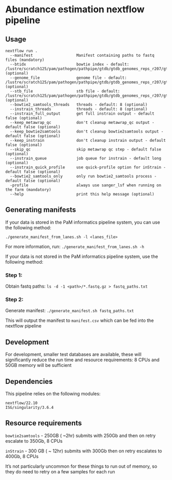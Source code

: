 # Abundance estimation nextflow pipeline

## Usage
```
nextflow run .
  --manifest                   Manifest containing paths to fastq files (mandatory)
  --btidx                      bowtie index - default: /lustre/scratch125/pam/pathogen/pathpipe/gtdb/gtdb_genomes_reps_r207/gtdb_genomes_reps_r207.bt2 (optional)               
  --genome_file                genome file - default: /lustre/scratch125/pam/pathogen/pathpipe/gtdb/gtdb_genomes_reps_r207/gtdb_genomes_reps_r207.fasta (optional)
  --stb_file                   stb file - default: /lustre/scratch125/pam/pathogen/pathpipe/gtdb/gtdb_genomes_reps_r207/gtdb_genomes_reps_r207.stb (optional)
  --bowtie2_samtools_threads   threads - default: 8 (optional)
  --instrain_threads           threads - default: 8 (optional)
  --instrain_full_output       get full instrain output - default false (optional)
  --keep_metawrap_qc           don't cleanup metawrap_qc output - default false (optional)
  --keep_bowtie2samtools       don't cleanup bowtie2samtools output - default false (optional)
  --keep_instrain              don't cleanup instrain output - default false (optional)
  --skip_qc                    skip metawrap qc step - default false (optional)
  --instrain_queue             job queue for instrain - default long (optional)
  --instrain_quick_profile     use quick-profile option for inStrain - default false (optional)
  --bowtie2_samtools_only      only run bowtie2_samtools process - default false (optional)
  -profile                     always use sanger_lsf when running on the farm (mandatory)
  --help                       print this help message (optional)
```

## Generating manifests

If your data is stored in the PaM informatics pipeline system, you can use the following method:

`./generate_manifest_from_lanes.sh -l <lanes_file>`

For more information, run:
`./generate_manifest_from_lanes.sh -h`

If your data is not stored in the PaM informatics pipeline system, use the following method:
### Step 1:
Obtain fastq paths:
`ls -d -1 <path>/*.fastq.gz > fastq_paths.txt`
### Step 2:
Generate manifest:
`./generate_manifest.sh fastq_paths.txt`

This will output the manifest to `manifest.csv` which can be fed into the nextflow pipeline

## Development
For development, smaller test databases are available, these will significantly reduce the run time and resource requirements:
8 CPUs and 50GB memory will be sufficient

## Dependencies
This pipeline relies on the following modules:
```
nextflow/22.10
ISG/singularity/3.6.4
```

## Resource requirements
`bowtie2samtools` - 250GB ( ~2hr) submits with 250Gb and then on retry escalate to 350Gb, 8 CPUs

`inStrain` - 300 GB ( ~ 12hr) submits with 300Gb then on retry escalates to 400Gb, 8 CPUs

It’s not particularly uncommon for these things to run out of memory, so they do need to retry on a few samples for each run

